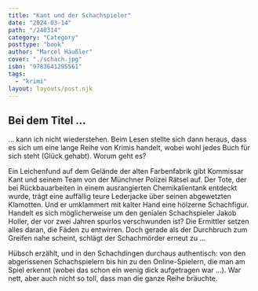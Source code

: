```yaml
---
title: "Kant und der Schachspieler"
date: "2024-03-14"
path: "/240314"
category: "Category"
posttype: "book"
author: "Marcel Häußler"
cover: "./schach.jpg"
isbn: "9783641295561"
tags:
  - "krimi"
layout: layouts/post.njk
---
```

## Bei dem Titel ...

... kann ich nicht wiederstehen. Beim Lesen stellte sich dann heraus, dass es sich um eine lange Reihe von Krimis handelt, wobei wohl jedes Buch für sich steht (Glück gehabt). Worum geht es?

Ein Leichenfund auf dem Gelände der alten Farbenfabrik gibt Kommissar Kant und seinem Team von der Münchner Polizei Rätsel auf. Der Tote, der bei Rückbauarbeiten in einem ausrangierten Chemikalientank entdeckt wurde, trägt eine auffällig teure Lederjacke über seinen abgewetzten Klamotten. Und er umklammert mit kalter Hand eine hölzerne Schachfigur. Handelt es sich möglicherweise um den genialen Schachspieler Jakob Holler, der vor zwei Jahren spurlos verschwunden ist? Die Ermittler setzen alles daran, die Fäden zu entwirren. Doch gerade als der Durchbruch zum Greifen nahe scheint, schlägt der Schachmörder erneut zu ...

Hübsch erzählt, und in den Schachdingen durchaus authentisch: von den abgerissenen Schachspielern bis hin zu den Online-Spielern, die man am Spiel erkennt (wobei das schon ein wenig dick aufgetragen war ...). War nett, aber auch nicht so toll, dass man die ganze Reihe bräuchte.
